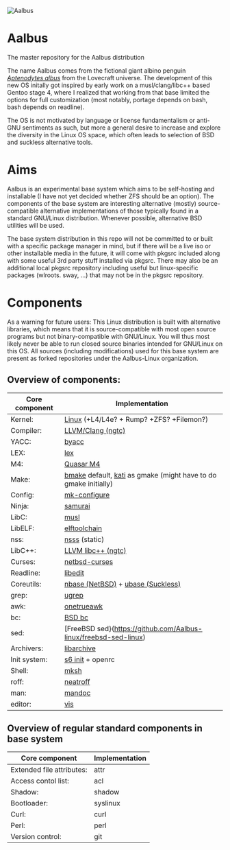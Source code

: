 ![Aalbus](https://static.wikia.nocookie.net/lovecraft/images/1/16/Albp3.jpg)

# Aalbus
The master repository for the Aalbus distribution

The name Aalbus comes from the fictional giant albino penguin [*Aptenodytes albus*](https://lovecraft.fandom.com/wiki/Albino_penguin) from the Lovecraft universe.
The development of this new OS initally got inspired by early work on a musl/clang/libc++ based Gentoo stage 4, where I realized that working from that base limited the options for full customization (most notably, portage depends on bash, bash depends on readline).

The OS is not motivated by language or license fundamentalism or anti-GNU sentiments as such, but more a general desire to increase and explore the diversity in the Linux OS space, which often leads to selection of BSD and suckless alternative tools.


# Aims
Aalbus is an experimental base system which aims to be self-hosting and installable (I have not yet decided whether ZFS should be an option). The components of the base system are interesting alternative (mostly) source-compatible alternative implementations of those typically found in a standard GNU/Linux distribution. Whenever possible, alternative BSD utilities will be used.

The base system distribution in this repo will not be committed to or built with a specific package manager in mind, but if there will be a live iso or other installable media in the future, it will come with pkgsrc included along with some useful 3rd party stuff installed via pkgsrc. There may also be an additional local pkgsrc repository including useful but linux-specific packages (wlroots. sway, ...) that may not be in the pkgsrc repository. 


# Components
As a warning for future users: This Linux distribution is built with alternative libraries, which means that it is source-compatible with most open source programs but not binary-compatible with GNU/Linux. You will thus most likely never be able to run closed source binaries intended for GNU/Linux on this OS. All sources (including modifications) used for this base system are present as forked repositories under the Aalbus-Linux organization. 

## Overview of components:
Core component | Implementation
------------ | -------------
Kernel: | [Linux](https://github.com/Aalbus-linux/linux) (+L4/L4e? + Rump? +ZFS? +Filemon?)
Compiler: | [LLVM/Clang (ngtc)](https://github.com/Aalbus-linux/ngtc)
YACC: | [byacc](https://github.com/Aalbus-linux/byacc-snapshots)
LEX:  | [lex](https://github.com/Aalbus-linux/lex)
M4: | [Quasar M4](https://github.com/Aalbus-linux/Quasar-m4-mirror-)
Make: | [bmake](http://www.crufty.net/help/sjg/bmake.html) default, [kati](https://github.com/Aalbus-linux/kati) as gmake (might have to do gmake initially)
Config: | [mk-configure](https://github.com/Aalbus-linux/mk-configure)
Ninja: | [samurai](https://github.com/Aalbus-linux/samurai)
LibC: | [musl](https://github.com/Aalbus-linux/musl)
LibELF: | [elftoolchain](https://github.com/Aalbus-linux/elftoolchain)
nss: | [nsss](https://github.com/Aalbus-linux/nsss) (static)
LibC++: | [LLVM libc++ (ngtc)](https://github.com/Aalbus-linux/ngtc)
Curses: | [netbsd-curses](https://github.com/Aalbus-linux/netbsd-curses)
Readline: | [libedit](https://github.com/Aalbus-linux/libedit)
Coreutils: | [nbase (NetBSD)](https://github.com/Aalbus-linux/nbase) + [ubase (Suckless)](https://github.com/Aalbus-linux/ubase)
grep: | [ugrep](https://github.com/Aalbus-linux/ugrep)
awk: | [onetrueawk](https://github.com/Aalbus-linux/awk)
bc: | [BSD bc](https://github.com/Aalbus-linux/bc)
sed: | [FreeBSD sed}(https://github.com/Aalbus-linux/freebsd-sed-linux)
Archivers: | [libarchive](https://github.com/Aalbus-linux/libarchive)
Init system: | [s6 init](https://github.com/Aalbus-linux/s6-linux-init) + openrc
Shell: | [mksh](https://github.com/Aalbus-linux/mksh)
roff: | [neatroff](https://github.com/Aalbus-linux/neatroff)
man: | [mandoc](https://github.com/Aalbus-linux/mandoc-mirror)
editor: | [vis](https://github.com/Aalbus-linux/vis)

## Overview of regular standard components in base system
Core component | Implementation
------------ | -------------
Extended file attributes: | attr
Access contol list: | acl
Shadow: | shadow
Bootloader: | syslinux
Curl: | curl
Perl: | perl
Version control: | git

